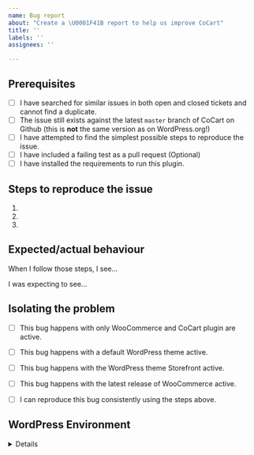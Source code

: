 ```yaml
---
name: Bug report
about: "Create a \U0001F41B report to help us improve CoCart"
title: ''
labels: ''
assignees: ''

---
```


<!-- Hi there! This form is for reporting bugs and issues specific to the CoCart plugin. This is not a support portal. -->

<!-- Please be as descriptive as possible; issues lacking the below details, or for any other reason than to report a bug, may be closed without action. -->


## Prerequisites

<!-- Mark completed items with an [x] -->

- [ ] I have searched for similar issues in both open and closed tickets and cannot find a duplicate.
- [ ] The issue still exists against the latest `master` branch of CoCart on Github (this is **not** the same version as on WordPress.org!)
- [ ] I have attempted to find the simplest possible steps to reproduce the issue.
- [ ] I have included a failing test as a pull request (Optional)
- [ ] I have installed the requirements to run this plugin.

## Steps to reproduce the issue

<!-- I need to be able to reproduce the bug in order to fix it so please be descriptive! -->

1.
2.
3.


## Expected/actual behaviour

When I follow those steps, I see...

I was expecting to see...



## Isolating the problem

<!-- Mark completed items with an [x] -->

- [ ] This bug happens with only WooCommerce and CoCart plugin are active.
- [ ] This bug happens with a default WordPress theme active.
- [ ] This bug happens with the WordPress theme Storefront active.
- [ ] This bug happens with the latest release of WooCommerce active.
- [ ] I can reproduce this bug consistently using the steps above.


## WordPress Environment

<details>
```
Go to "WooCommerce > System Status then copy and paste the system status report here.
```
</details>
    